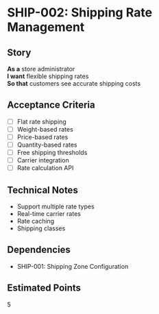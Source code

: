 # SHIP-002: Shipping Rate Management

## Story
**As a** store administrator  
**I want** flexible shipping rates  
**So that** customers see accurate shipping costs

## Acceptance Criteria
- [ ] Flat rate shipping
- [ ] Weight-based rates
- [ ] Price-based rates
- [ ] Quantity-based rates
- [ ] Free shipping thresholds
- [ ] Carrier integration
- [ ] Rate calculation API

## Technical Notes
- Support multiple rate types
- Real-time carrier rates
- Rate caching
- Shipping classes

## Dependencies
- SHIP-001: Shipping Zone Configuration

## Estimated Points
5